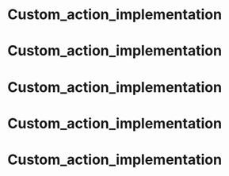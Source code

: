 # Custom_action_implementation
# Custom_action_implementation
# Custom_action_implementation
# Custom_action_implementation
# Custom_action_implementation
